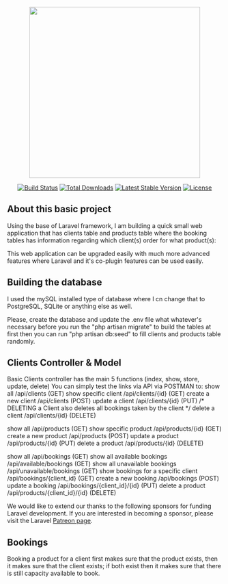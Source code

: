 <p align="center"><a href="https://laravel.com" target="_blank"><img src="https://raw.githubusercontent.com/laravel/art/master/logo-lockup/5%20SVG/2%20CMYK/1%20Full%20Color/laravel-logolockup-cmyk-red.svg" width="400"></a></p>

<p align="center">
<a href="https://travis-ci.org/laravel/framework"><img src="https://travis-ci.org/laravel/framework.svg" alt="Build Status"></a>
<a href="https://packagist.org/packages/laravel/framework"><img src="https://img.shields.io/packagist/dt/laravel/framework" alt="Total Downloads"></a>
<a href="https://packagist.org/packages/laravel/framework"><img src="https://img.shields.io/packagist/v/laravel/framework" alt="Latest Stable Version"></a>
<a href="https://packagist.org/packages/laravel/framework"><img src="https://img.shields.io/packagist/l/laravel/framework" alt="License"></a>
</p>

## About this basic project

Using the base of Laravel framework, I am building a quick small web application that has clients table and products table where the booking tables has information regarding which client(s) order for what product(s):

This web application can be upgraded easily with much more advanced features where Laravel and it's co-plugin features can be used easily.

## Building the database

I used the mySQL installed type of database where I cn change that to PostgreSQL, SQLite or anything else as well.

Please, create the database and update the .env file what whatever's necessary before you run the "php artisan migrate" to build the tables at first then you can run "php artisan db:seed" to fill clients and products table randomly.

## Clients Controller & Model

Basic Clients controller has the main 5 functions (index, show, store, update, delete)
You can simply test the links via API via POSTMAN to:
show all /api/clients (GET)
show specific client /api/clients/{id} (GET)
create a new client /api/clients (POST)
update a client /api/clients/{id} (PUT)
/* DELETING a Client also deletes all bookings taken by the client */
delete a client /api/clients/{id} (DELETE)

show all /api/products (GET)
show specific product /api/products/{id} (GET)
create a new product /api/products (POST)
update a product /api/products/{id} (PUT)
delete a product /api/products/{id} (DELETE)

show all /api/bookings (GET)
show all available bookings /api/available/bookings (GET)
show all unavailable bookings /api/unavailable/bookings (GET)
show bookings for a specific client /api/bookings/{client_id} (GET)
create a new booking /api/bookings (POST)
update a booking /api/bookings/{client_id}/{id} (PUT)
delete a product /api/products/{client_id}/{id} (DELETE)

We would like to extend our thanks to the following sponsors for funding Laravel development. If you are interested in becoming a sponsor, please visit the Laravel [Patreon page](https://patreon.com/taylorotwell).

## Bookings

Booking a product for a client first makes sure that the product exists, then it makes sure that the client exists; if both exist then it makes sure that there is still capacity available to book.
